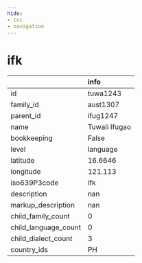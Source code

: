 ```yaml
---
hide:
- toc
- navigation
---
```

# ifk
|                      | info          |
|:---------------------|:--------------|
| id                   | tuwa1243      |
| family_id            | aust1307      |
| parent_id            | ifug1247      |
| name                 | Tuwali Ifugao |
| bookkeeping          | False         |
| level                | language      |
| latitude             | 16.6646       |
| longitude            | 121.113       |
| iso639P3code         | ifk           |
| description          | nan           |
| markup_description   | nan           |
| child_family_count   | 0             |
| child_language_count | 0             |
| child_dialect_count  | 3             |
| country_ids          | PH            |